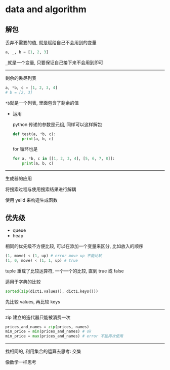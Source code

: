 # data and algorithm

## 解包

丢弃不需要的值, 就是赋给自己不会用到的变量

```py
a, _, b = [1, 2, 3]
```

`_`就是一个变量, 只要保证自己接下来不会用到即可

---

剩余的丢尽列表

```py
a, *b, c = [1, 2, 3, 4]
# b = [2, 3]
```

`*b`就是一个列表, 里面包含了剩余的值

- 运用

  python 传递的参数是元组, 同样可以这样解包

  ```py
  def test(a, *b, c):
      print(a, b, c)
  ```

  for 循环也是

  ```py
  for a, *b, c in [[1, 2, 3, 4], [5, 6, 7, 8]]:
      print(a, b, c)
  ```

---

生成器的应用

将搜索过程与使用搜索结果进行解耦

使用 yeild 来构造生成函数

## 优先级

- queue
- heap

相同的优先级不方便比较, 可以在添加一个变量来区分, 比如放入的顺序

```py
(1, move) < (1, up) # error move up 不能比较
(1, 0, move) < (1, 1, up) # true
```

tuple 重载了比较运算符, 一个一个的比较, 直到 true 或 false

适用于字典的比较

```py
sorted(zip(dict1.values(), dict1.keys()))
```

先比较 values, 再比较 keys

---

zip 建立的迭代器只能被消费一次

```py
prices_and_names = zip(prices, names)
min_price = min(prices_and_names) # ok
min_price = max(prices_and_names) # error 不能再次使用
```

---

找相同的, 利用集合的运算去思考: 交集

像数学一样思考
